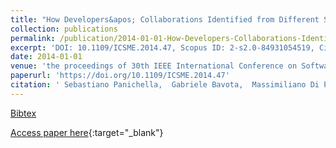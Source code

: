 ```yaml
---
title: "How Developers&apos; Collaborations Identified from Different Sources Tell Us about Code Changes"
collection: publications
permalink: /publication/2014-01-01-How-Developers-Collaborations-Identified-from-Different-Sources-Tell-Us-about-Code-Changes
excerpt: 'DOI: 10.1109/ICSME.2014.47, Scopus ID: 2-s2.0-84931054519, Cited by: 12'
date: 2014-01-01
venue: 'the proceedings of 30th IEEE International Conference on Software Maintenance and Evolution, Victoria, BC, Canada, September 29 - October 3, 2014'
paperurl: 'https://doi.org/10.1109/ICSME.2014.47'
citation: ' Sebastiano Panichella,  Gabriele Bavota,  Massimiliano Di Penta,  Gerardo Canfora,  Giuliano Antoniol, &quot;How Developers&amp;apos; Collaborations Identified from Different Sources Tell Us about Code Changes.&quot; the proceedings of 30th IEEE International Conference on Software Maintenance and Evolution, Victoria, BC, Canada, September 29 - October 3, 2014, 2014.'
---
```

[Bibtex](https://dblp.org/rec/bib/conf/icsm/PanichellaBPCA14)

[Access paper here](https://doi.org/10.1109/ICSME.2014.47){:target="_blank"}
